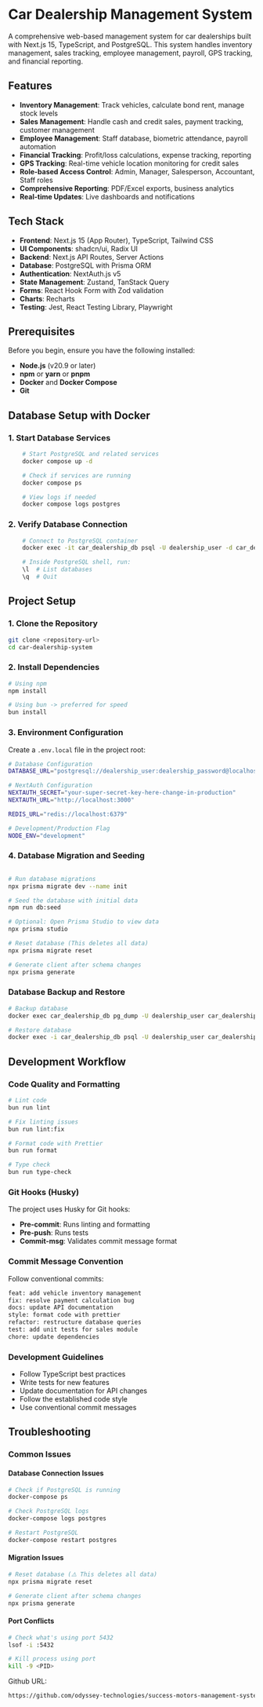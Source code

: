 # Car Dealership Management System

A comprehensive web-based management system for car dealerships built with Next.js 15, TypeScript, and PostgreSQL. This system handles inventory management, sales tracking, employee management, payroll, GPS tracking, and financial reporting.

## Features

- **Inventory Management**: Track vehicles, calculate bond rent, manage stock levels
- **Sales Management**: Handle cash and credit sales, payment tracking, customer management
- **Employee Management**: Staff database, biometric attendance, payroll automation
- **Financial Tracking**: Profit/loss calculations, expense tracking, reporting
- **GPS Tracking**: Real-time vehicle location monitoring for credit sales
- **Role-based Access Control**: Admin, Manager, Salesperson, Accountant, Staff roles
- **Comprehensive Reporting**: PDF/Excel exports, business analytics
- **Real-time Updates**: Live dashboards and notifications

## Tech Stack

- **Frontend**: Next.js 15 (App Router), TypeScript, Tailwind CSS
- **UI Components**: shadcn/ui, Radix UI
- **Backend**: Next.js API Routes, Server Actions
- **Database**: PostgreSQL with Prisma ORM
- **Authentication**: NextAuth.js v5
- **State Management**: Zustand, TanStack Query
- **Forms**: React Hook Form with Zod validation
- **Charts**: Recharts
- **Testing**: Jest, React Testing Library, Playwright

## Prerequisites

Before you begin, ensure you have the following installed:

- **Node.js** (v20.9 or later)
- **npm** or **yarn** or **pnpm**
- **Docker** and **Docker Compose**
- **Git**

## Database Setup with Docker

### 1. Start Database Services

```bash
    # Start PostgreSQL and related services
    docker compose up -d

    # Check if services are running
    docker compose ps

    # View logs if needed
    docker compose logs postgres
```

### 2. Verify Database Connection

```bash
    # Connect to PostgreSQL container
    docker exec -it car_dealership_db psql -U dealership_user -d car_dealership_db

    # Inside PostgreSQL shell, run:
    \l  # List databases
    \q  # Quit
```

## Project Setup

### 1. Clone the Repository

```bash
git clone <repository-url>
cd car-dealership-system
```

### 2. Install Dependencies

```bash
# Using npm
npm install

# Using bun -> preferred for speed
bun install

```

### 3. Environment Configuration

Create a `.env.local` file in the project root:

```bash
# Database Configuration
DATABASE_URL="postgresql://dealership_user:dealership_password@localhost:5432/car_dealership_db"

# NextAuth Configuration
NEXTAUTH_SECRET="your-super-secret-key-here-change-in-production"
NEXTAUTH_URL="http://localhost:3000"

REDIS_URL="redis://localhost:6379"

# Development/Production Flag
NODE_ENV="development"
```

### 4. Database Migration and Seeding

```bash

# Run database migrations
npx prisma migrate dev --name init

# Seed the database with initial data
npm run db:seed

# Optional: Open Prisma Studio to view data
npx prisma studio

# Reset database (This deletes all data)
npx prisma migrate reset

# Generate client after schema changes
npx prisma generate
```

### Database Backup and Restore

```bash
# Backup database
docker exec car_dealership_db pg_dump -U dealership_user car_dealership_db > backup.sql

# Restore database
docker exec -i car_dealership_db psql -U dealership_user car_dealership_db < backup.sql
```

## Development Workflow

### Code Quality and Formatting

```bash
# Lint code
bun run lint

# Fix linting issues
bun run lint:fix

# Format code with Prettier
bun run format

# Type check
bun run type-check
```

### Git Hooks (Husky)

The project uses Husky for Git hooks:

- **Pre-commit**: Runs linting and formatting
- **Pre-push**: Runs tests
- **Commit-msg**: Validates commit message format

### Commit Message Convention

Follow conventional commits:

```bash
feat: add vehicle inventory management
fix: resolve payment calculation bug
docs: update API documentation
style: format code with prettier
refactor: restructure database queries
test: add unit tests for sales module
chore: update dependencies
```

### Development Guidelines

- Follow TypeScript best practices
- Write tests for new features
- Update documentation for API changes
- Follow the established code style
- Use conventional commit messages

## Troubleshooting

### Common Issues

#### Database Connection Issues

```bash
# Check if PostgreSQL is running
docker-compose ps

# Check PostgreSQL logs
docker-compose logs postgres

# Restart PostgreSQL
docker-compose restart postgres
```

#### Migration Issues

```bash
# Reset database (⚠️ This deletes all data)
npx prisma migrate reset

# Generate client after schema changes
npx prisma generate
```

#### Port Conflicts

```bash
# Check what's using port 5432
lsof -i :5432

# Kill process using port
kill -9 <PID>
```

Github URL:

```bash
https://github.com/odyssey-technologies/success-motors-management-system
```
